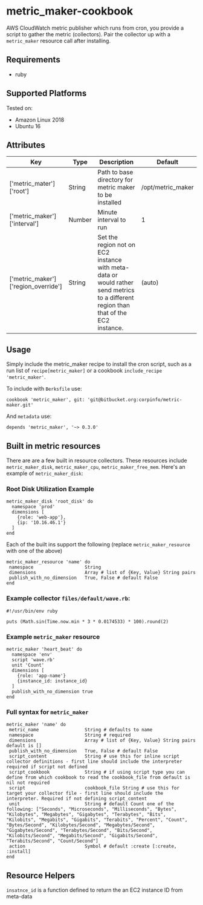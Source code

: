 # metric_maker-cookbook

AWS CloudWatch metric publisher which runs from cron, you provide a script to gather the metric (collectors). Pair the collector up with a `metric_maker` resource call after installing.

## Requirements

* ruby

## Supported Platforms

Tested on:

* Amazon Linux 2018
* Ubuntu 16

## Attributes

|Key|Type|Description|Default|
|---|---|---|---|
| ['metric_mater']['root'] | String | Path to base directory for metric maker to be installed | /opt/metric_maker |
| ['metric_maker']['interval'] | Number | Minute interval to run | 1 |
| ['metric_maker']['region_override'] | String | Set the region not on EC2 instance with meta-data or would rather send metrics to a different region than that of the EC2 instance. | (auto) |

## Usage

Simply include the metric_maker recipe to install the cron script, such as a run list of `recipe[metric_maker]` or a cookbook `include_recipe 'metric_maker'`.

To include with `Berksfile` use:
```
cookbook 'metric_maker', git: 'git@bitbucket.org:corpinfo/metric-maker.git'
```

And `metadata` use:
```
depends 'metric_maker', '~> 0.3.0'
```

## Built in metric resources
There are are a few built in resource collectors. These resources include `metric_maker_disk`, `metric_maker_cpu`, `metric_maker_free_mem`. Here's an example of `metric_maker_disk`:


### Root Disk Utilization Example

```
metric_maker_disk 'root_disk' do
  namespace 'prod'
  dimensions [
    {role: 'web-app'},
    {ip: '10.16.46.1'}
  ]
end
```

Each of the built ins support the following (replace `metric_maker_resource` with one of the above)

```
metric_maker_resource 'name' do
 namespace                   String
 dimensions                  Array # list of {Key, Value} String pairs
 publish_with_no_dimension   True, False # default False
end
```


### Example collector `files/default/wave.rb`:
```
#!/usr/bin/env ruby

puts (Math.sin(Time.now.min * 3 * 0.0174533) * 100).round(2)

```

### Example `metric_maker` resource
```
metric_maker 'heart_beat' do
  namespace 'env'
  script 'wave.rb'
  unit 'Count'
  dimensions [
    {role: 'app-name'}
    {instance_id: instance_id}
  ]
  publish_with_no_dimension true
end
```

### Full syntax for `metric_maker`
```
metric_maker 'name' do
 metric_name                 String # defaults to name
 namespace                   String # required
 dimensions                  Array # list of {Key, Value} String pairs default is []
 publish_with_no_dimension   True, False # default False
 script_content              String # use this for inline script collector definitions - first line should include the interpreter required if script not defined
 script_cookbook             String # if using script type you can define from which cookbook to read the cookbook_file from default is nil not required
 script                      cookbook_file String # use this for target your collector file - first line should include the interpreter. Required if not defining script_content
 unit                        String # default Count one of the following: ["Seconds", "Microseconds", "Milliseconds", "Bytes", "Kilobytes", "Megabytes", "Gigabytes", "Terabytes", "Bits", "Kilobits", "Megabits", "Gigabits", "Terabits", "Percent", "Count", "Bytes/Second", "Kilobytes/Second", "Megabytes/Second", "Gigabytes/Second", "Terabytes/Second", "Bits/Second", "Kilobits/Second", "Megabits/Second", "Gigabits/Second", "Terabits/Second", "Count/Second"]
 action                      Symbol # default :create [:create, :install]
end
```

## Resource Helpers
`insatnce_id` is a function defined to return the an EC2 instance ID from meta-data
